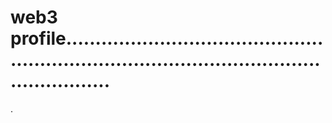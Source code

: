 # web3 profile..................................................................................................................
.
